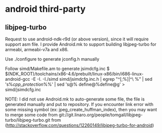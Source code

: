 android third-party
===================

libjpeg-turbo
-------------

Request to use android-ndk-r9d (or above version), since it will require support asm file. I provide Android.mk to support building libjpeg-turbo for armeabi, armeabi-v7a and x86.

Use ./configure to generate jconfig.h manually

Follow simd/Makefile.am to generate jsimdcfg.inc
$ $(NDK_ROOT)/toolchains/x86-4.6/prebuilt/linux-x86/bin/i686-linux-android-gcc -E -I. -I./simd simd/jsimdcfg.inc.h | egrep "^[\;%]|^\ %" | sed 's%_cpp_protection_%%' | sed 's@% define@%define@g' > simd/jsimdcfg.inc

NOTE:
I did not use Android.mk to auto-generate some file, the file is generated manually
and put to repository.
If you encounter link error with some missing symbol (ex: jpeg_create_huffman_index),
  then you may want to merge some code from git://git.linaro.org/people/tomgall/libjpeg-turbo/libjpeg-turbo.git from (http://stackoverflow.com/questions/12260149/libjpeg-turbo-for-android)
